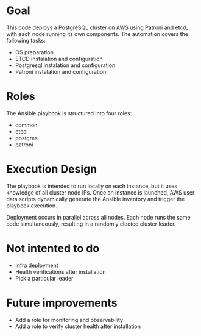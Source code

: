 # Goal
This code deploys a PostgreSQL cluster on AWS using Patroni and etcd, with each node running its own components. The automation covers the following tasks:
  - OS preparation
  - ETCD instalation and configuration
  - Postgresql instalation and configuration
  - Patroni instalation and configuration

# Roles
The Ansible playbook is structured into four roles:
* common
* etcd
* postgres
* patroni

# Execution Design 
The playbook is intended to run locally on each instance, but it uses knowledge of all cluster node IPs. 
Once an instance is launched, AWS user data scripts dynamically generate the Ansible inventory and trigger the playbook execution.

Deployment occurs in parallel across all nodes. Each node runs the same code simultaneously, resulting in a randomly elected cluster leader. 

# Not intented to do
  - Infra deployment
  - Health verifications after installation
  - Pick a particular leader

# Future improvements 
* Add a role for monitoring and observability
* Add a role to verify cluster health after installation
